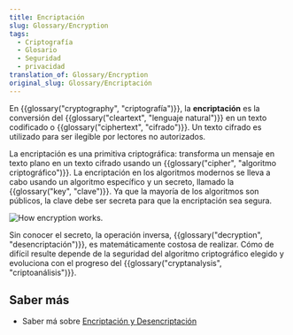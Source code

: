 ```yaml
---
title: Encriptación
slug: Glossary/Encryption
tags:
  - Criptografía
  - Glosario
  - Seguridad
  - privacidad
translation_of: Glossary/Encryption
original_slug: Glossary/Encriptación
---
```

En {{glossary("cryptography", "criptografía")}}, la **encriptación** es la conversión del {{glossary("cleartext", "lenguaje natural")}} en un texto codificado o {{glossary("ciphertext", "cifrado")}}. Un texto cifrado es utilizado para ser ilegible por lectores no autorizados.

La encriptación es una primitiva criptográfica: transforma un mensaje en texto plano en un texto cifrado usando un {{glossary("cipher", "algoritmo criptográfico")}}. La encriptación en los algoritmos modernos se lleva a cabo usando un algoritmo específico y un secreto, llamado la {{glossary("key", "clave")}}. Ya que la mayoría de los algoritmos son públicos, la clave debe ser secreta para que la encriptación sea segura.

![How encryption works.](https://mdn.mozillademos.org/files/9815/Encryption.png)

Sin conocer el secreto, la operación inversa, {{glossary("decryption", "desencriptación")}}, es matemáticamente costosa de realizar. Cómo de difícil resulte depende de la seguridad del algoritmo criptográfico elegido y evoluciona con el progreso del {{glossary("cryptanalysis", "criptoanálisis")}}.

## Saber más

- Saber má sobre [Encriptación y Desencriptación](/es/docs/Archive/Security/Encriptación_y_Desencriptación)
